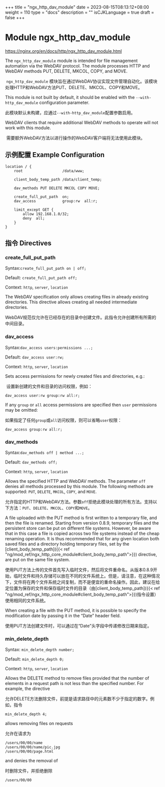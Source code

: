 +++
title = "ngx_http_dav_module"
date = 2023-08-15T08:13:12+08:00
weight = 110
type = "docs"
description = ""
isCJKLanguage = true
draft = false
+++

# Module ngx_http_dav_module

https://nginx.org/en/docs/http/ngx_http_dav_module.html



The `ngx_http_dav_module` module is intended for file management automation via the WebDAV protocol. The module processes HTTP and WebDAV methods PUT, DELETE, MKCOL, COPY, and MOVE.

​	`ngx_http_dav_module` 模块旨在通过WebDAV协议实现文件管理自动化。该模块处理HTTP和WebDAV方法PUT、DELETE、MKCOL、COPY和MOVE。

This module is not built by default, it should be enabled with the `--with-http_dav_module` configuration parameter.

​	此模块默认未构建，应通过`--with-http_dav_module`配置参数启用。

WebDAV clients that require additional WebDAV methods to operate will not work with this module.

​	需要额外WebDAV方法以进行操作的WebDAV客户端将无法使用此模块。



## 示例配置 Example Configuration



```
location / {
    root                  /data/www;

    client_body_temp_path /data/client_temp;

    dav_methods PUT DELETE MKCOL COPY MOVE;

    create_full_put_path  on;
    dav_access            group:rw  all:r;

    limit_except GET {
        allow 192.168.1.0/32;
        deny  all;
    }
}
```





## 指令 Directives

### create_full_put_path

  Syntax:`create_full_put_path on | off;`

  Default: `create_full_put_path off;`

  Context: `http`, `server`, `location`


The WebDAV specification only allows creating files in already existing directories. This directive allows creating all needed intermediate directories.

​	WebDAV规范仅允许在已经存在的目录中创建文件。此指令允许创建所有所需的中间目录。

### dav_access

  Syntax:`dav_access users:permissions ...;`

  Default: `dav_access user:rw;`

  Context: `http`, `server`, `location`

Sets access permissions for newly created files and directories, e.g.:

​	设置新创建的文件和目录的访问权限，例如：

```
dav_access user:rw group:rw all:r;
```

If any `group` or `all` access permissions are specified then `user` permissions may be omitted:

​	如果指定了任何`group`或`all`访问权限，则可以省略`user`权限：

```
dav_access group:rw all:r;
```





### dav_methods

  Syntax:`dav_methods off | method ...;`

  Default: `dav_methods off;`

  Context: `http`, `server`, `location`

Allows the specified HTTP and WebDAV methods. The parameter `off` denies all methods processed by this module. The following methods are supported: `PUT`, `DELETE`, `MKCOL`, `COPY`, and `MOVE`.

​	允许指定的HTTP和WebDAV方法。参数`off`拒绝此模块处理的所有方法。支持以下方法：`PUT`、`DELETE`、`MKCOL`、`COPY`和`MOVE`。

A file uploaded with the PUT method is first written to a temporary file, and then the file is renamed. Starting from version 0.8.9, temporary files and the persistent store can be put on different file systems. However, be aware that in this case a file is copied across two file systems instead of the cheap renaming operation. It is thus recommended that for any given location both saved files and a directory holding temporary files, set by the [client_body_temp_path]({{< ref "ng/mod_ref/ngx_http_core_module#client_body_temp_path">}}) directive, are put on the same file system.

​	使用PUT方法上传的文件首先写入临时文件，然后将文件重命名。从版本0.8.9开始，临时文件和持久存储可以放在不同的文件系统上。但是，请注意，在这种情况下，文件将在两个文件系统之间复制，而不是便宜的重命名操作。因此，建议在给定位置为保存的文件和保存临时文件的目录（由[client_body_temp_path]({{< ref "ng/mod_ref/ngx_http_core_module#client_body_temp_path">}})指令设置）使用相同的文件系统。

When creating a file with the PUT method, it is possible to specify the modification date by passing it in the “Date” header field.

​	使用PUT方法创建文件时，可以通过在“Date”头字段中传递修改日期来指定。



### min_delete_depth

  Syntax:  `min_delete_depth number;`

  Default: `min_delete_depth 0;`

  Context: `http`, `server`, `location`

Allows the DELETE method to remove files provided that the number of elements in a request path is not less than the specified number. For example, the directive

​	允许DELETE方法删除文件，前提是请求路径中的元素数不少于指定的数字。例如，指令

```
min_delete_depth 4;
```

allows removing files on requests

允许在请求为

```
/users/00/00/name
/users/00/00/name/pic.jpg
/users/00/00/page.html
```

and denies the removal of

时删除文件，并拒绝删除

```
/users/00/00
```

